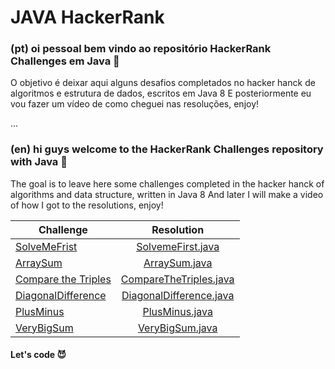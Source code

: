 # JAVA HackerRank

### (pt) oi pessoal bem vindo ao repositório HackerRank Challenges em Java :tada:
 O objetivo é deixar aqui alguns desafios completados no hacker hanck de algoritmos e estrutura de dados, escritos em Java 8
 E posteriormente eu vou fazer um vídeo de como cheguei nas resoluções, enjoy!
 
 ...
 
### (en) hi guys welcome to the HackerRank Challenges repository with Java :tada:
 The goal is to leave here some challenges completed in the hacker hanck of algorithms and data structure, written in Java 8
 And later I will make a video of how I got to the resolutions, enjoy!
 
 
 | Challenge     | Resolution      
| ------------- |:-------------:| 
| [SolveMeFrist](https://www.hackerrank.com/challenges/simple-array-sum/problem)     | [SolvemeFirst.java](https://github.com/anabneri/HackerHankChallenges/blob/master/src/com/br/algoritmos/basic/SolveMeFirst.java)| 
|  [ArraySum](https://www.hackerrank.com/challenges/simple-array-sum/problem)        | [ArraySum.java](https://github.com/anabneri/HackerHankChallenges/blob/master/src/com/br/algoritmos/basic/ArraySum.java)|  
|  [Compare the Triples](https://www.hackerrank.com/challenges/compare-the-triplets/problem?h_r=next-challenge&h_v=zen)| [CompareTheTriples.java](https://github.com/anabneri/HackerHankChallenges/blob/master/src/com/br/algoritmos/basic/CompareTheTriples.java) |  
| [DiagonalDifference](https://www.hackerrank.com/challenges/diagonal-difference/problem)  | [DiagonalDifference.java](https://github.com/anabneri/HackerHankChallenges/blob/master/src/com/br/algoritmos/basic/DiagonalDifference.java)| 
| [PlusMinus](https://www.hackerrank.com/challenges/plus-minus/problem)  | [PlusMinus.java](https://github.com/anabneri/HackerHankChallenges/blob/master/src/com/br/algoritmos/basic/PlusMinus.java)| 
| [VeryBigSum](https://www.hackerrank.com/challenges/a-very-big-sum/problem)  | [VeryBigSum.java](https://github.com/anabneri/HackerHankChallenges/blob/master/src/com/br/algoritmos/basic/VeryBigSum.java)| 



#### Let's code :smiling_imp:	



